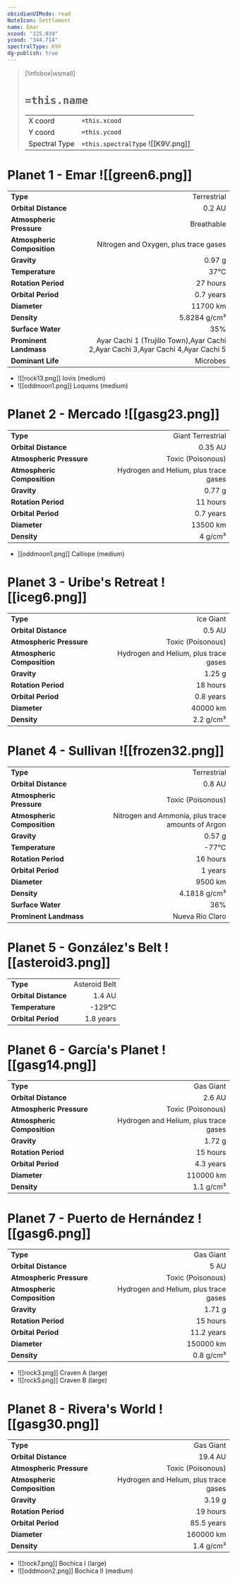 ```yaml
---
obsidianUIMode: read
NoteIcon: Settlement
name: Emar
xcood: "325.039"
ycood: "344.714"
spectralType: K9V
dg-publish: true
---
```

> [!infobox|wsmall]
> # `=this.name`
> | | |
> | - | - |
> | X coord | `=this.xcood` |
> | Y coord| `=this.ycood` |
> | Spectral Type | `=this.spectralType` ![[K9V.png]] |

# Planet 1 - Emar ![[green6.png]]
|                             |                           |
| --------------------------- | -------------------------:|
| **Type**                    |             Terrestrial |
| **Orbital Distance**        |   0.2 AU |
| **Atmospheric Pressure**    |       Breathable |
| **Atmospheric Composition** |      Nitrogen and Oxygen, plus trace gases |
| **Gravity**                 |        0.97 g |
| **Temperature**             |    37°C |
| **Rotation Period**         |  27 hours |
| **Orbital Period** | 0.7 years |
| **Diameter**                |      11700 km | 
| **Density**                 |    5.8284 g/cm³ |
| **Surface Water**           |           35% | 
| **Prominent Landmass**      |         Ayar Cachi 1 (Trujillo Town),Ayar Cachi 2,Ayar Cachi 3,Ayar Cachi 4,Ayar Cachi 5 | 
| **Dominant Life**           |         Microbes |



- ![[rock13.png]] Iovis (medium)
- ![[oddmoon1.png]] Loquens (medium)


# Planet 2 - Mercado ![[gasg23.png]]
|                             |                           |
| --------------------------- | -------------------------:|
| **Type**                    |             Giant Terrestrial |
| **Orbital Distance**        |   0.35 AU |
| **Atmospheric Pressure**    |       Toxic (Poisonous) |
| **Atmospheric Composition** |      Hydrogen and Helium, plus trace gases |
| **Gravity**                 |        0.77 g |
| **Rotation Period**         |  11 hours |
| **Orbital Period** | 0.7 years |
| **Diameter**                |      13500 km | 
| **Density**                 |    4 g/cm³ |



- [[oddmoon1.png]] Calliope (medium)

# Planet 3 - Uribe's Retreat ![[iceg6.png]]
|                             |                           |
| --------------------------- | -------------------------:|
| **Type**                    |             Ice Giant |
| **Orbital Distance**        |   0.5 AU |
| **Atmospheric Pressure**    |       Toxic (Poisonous) |
| **Atmospheric Composition** |      Hydrogen and Helium, plus trace gases |
| **Gravity**                 |        1.25 g |
| **Rotation Period**         |  18 hours |
| **Orbital Period** | 0.8 years |
| **Diameter**                |      40000 km | 
| **Density**                 |    2.2 g/cm³ |





# Planet 4 - Sullivan ![[frozen32.png]]
|                             |                           |
| --------------------------- | -------------------------:|
| **Type**                    |             Terrestrial |
| **Orbital Distance**        |   0.8 AU |
| **Atmospheric Pressure**    |       Toxic (Poisonous) |
| **Atmospheric Composition** |      Nitrogen and Ammonia, plus trace amounts of Argon |
| **Gravity**                 |        0.57 g |
| **Temperature**             |    -77°C |
| **Rotation Period**         |  16 hours |
| **Orbital Period** | 1 years |
| **Diameter**                |      9500 km | 
| **Density**                 |    4.1818 g/cm³ |
| **Surface Water**           |           36% | 
| **Prominent Landmass**      |         Nueva Rio Claro | 





# Planet 5 - González's Belt ![[asteroid3.png]]
|                             |                           |
| --------------------------- | -------------------------:|
| **Type**                    |             Asteroid Belt |
| **Orbital Distance**        |   1.4 AU |
| **Temperature**             |    -129°C |
| **Orbital Period** | 1.8 years |





# Planet 6 - García's Planet ![[gasg14.png]]
|                             |                           |
| --------------------------- | -------------------------:|
| **Type**                    |             Gas Giant |
| **Orbital Distance**        |   2.6 AU |
| **Atmospheric Pressure**    |       Toxic (Poisonous) |
| **Atmospheric Composition** |      Hydrogen and Helium, plus trace gases |
| **Gravity**                 |        1.72 g |
| **Rotation Period**         |  15 hours |
| **Orbital Period** | 4.3 years |
| **Diameter**                |      110000 km | 
| **Density**                 |    1.1 g/cm³ |





# Planet 7 - Puerto de Hernández ![[gasg6.png]]
|                             |                           |
| --------------------------- | -------------------------:|
| **Type**                    |             Gas Giant |
| **Orbital Distance**        |   5 AU |
| **Atmospheric Pressure**    |       Toxic (Poisonous) |
| **Atmospheric Composition** |      Hydrogen and Helium, plus trace gases |
| **Gravity**                 |        1.71 g |
| **Rotation Period**         |  15 hours |
| **Orbital Period** | 11.2 years |
| **Diameter**                |      150000 km | 
| **Density**                 |    0.8 g/cm³ |



- ![[rock3.png]] Craven A (large)
- ![[rock5.png]] Craven B (large)


# Planet 8 - Rivera's World ![[gasg30.png]]
|                             |                           |
| --------------------------- | -------------------------:|
| **Type**                    |             Gas Giant |
| **Orbital Distance**        |   19.4 AU |
| **Atmospheric Pressure**    |       Toxic (Poisonous) |
| **Atmospheric Composition** |      Hydrogen and Helium, plus trace gases |
| **Gravity**                 |        3.19 g |
| **Rotation Period**         |  19 hours |
| **Orbital Period** | 85.5 years |
| **Diameter**                |      160000 km | 
| **Density**                 |    1.4 g/cm³ |



- ![[rock7.png]] Bochica I (large)
- ![[oddmoon2.png]] Bochica II (medium)


